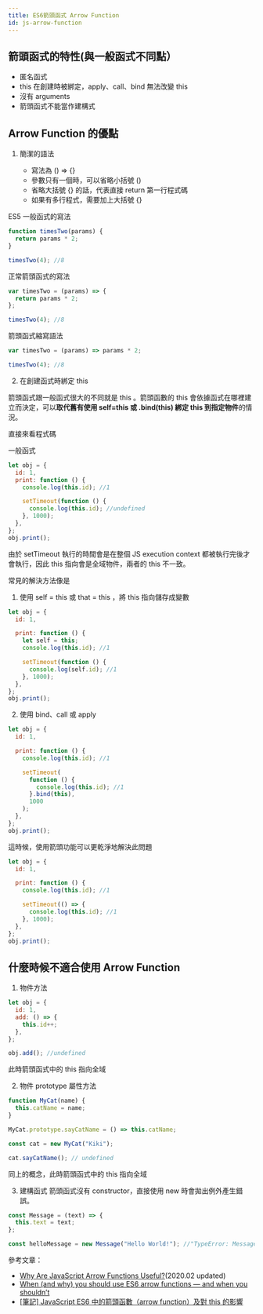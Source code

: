 ```yaml
---
title: ES6箭頭函式 Arrow Function
id: js-arrow-function
---
```


## 箭頭函式的特性(與一般函式不同點）

- 匿名函式
- this 在創建時被綁定，apply、call、bind 無法改變 this
- 沒有 arguments
- 箭頭函式不能當作建構式

## Arrow Function 的優點

1. 簡潔的語法

   - 寫法為 () => {}
   - 參數只有一個時，可以省略小括號 ()
   - 省略大括號 {} 的話，代表直接 return 第一行程式碼
   - 如果有多行程式，需要加上大括號 {}

ES5 一般函式的寫法

```js
function timesTwo(params) {
  return params * 2;
}

timesTwo(4); //8
```

正常箭頭函式的寫法

```js
var timesTwo = (params) => {
  return params * 2;
};

timesTwo(4); //8
```

箭頭函式縮寫語法

```js
var timesTwo = (params) => params * 2;

timesTwo(4); //8
```

2. 在創建函式時綁定 this

箭頭函式跟一般函式很大的不同就是 this 。箭頭函數的 this 會依據函式在哪裡建立而決定，可以**取代舊有使用 self=this 或 .bind(this) 綁定 this 到指定物件**的情況。

直接來看程式碼

一般函式

```js
let obj = {
  id: 1,
  print: function () {
    console.log(this.id); //1

    setTimeout(function () {
      console.log(this.id); //undefined
    }, 1000);
  },
};
obj.print();
```

由於 setTimeout 執行的時間會是在整個 JS execution context 都被執行完後才會執行，因此 this 指向會是全域物件，兩者的 this 不一致。

常見的解決方法像是

1. 使用 self = this 或 that = this ，將 this 指向儲存成變數

```js
let obj = {
  id: 1,

  print: function () {
    let self = this;
    console.log(this.id); //1

    setTimeout(function () {
      console.log(self.id); //1
    }, 1000);
  },
};
obj.print();
```

2. 使用 bind、call 或 apply

```js
let obj = {
  id: 1,

  print: function () {
    console.log(this.id); //1

    setTimeout(
      function () {
        console.log(this.id); //1
      }.bind(this),
      1000
    );
  },
};
obj.print();
```

這時候，使用箭頭功能可以更乾淨地解決此問題

```js
let obj = {
  id: 1,

  print: function () {
    console.log(this.id); //1

    setTimeout(() => {
      console.log(this.id); //1
    }, 1000);
  },
};
obj.print();
```

## 什麼時候不適合使用 Arrow Function

1. 物件方法

```js
let obj = {
  id: 1,
  add: () => {
    this.id++;
  },
};

obj.add(); //undefined
```

此時箭頭函式中的 this 指向全域

2. 物件 prototype 屬性方法

```js
function MyCat(name) {
  this.catName = name;
}

MyCat.prototype.sayCatName = () => this.catName;

const cat = new MyCat("Kiki");

cat.sayCatName(); // undefined
```

同上的概念，此時箭頭函式中的 this 指向全域

3. 建構函式
   箭頭函式沒有 constructor，直接使用 new 時會拋出例外產生錯誤。

```js
const Message = (text) => {
  this.text = text;
};

const helloMessage = new Message("Hello World!"); //"TypeError: Message is not a constructor"
```

參考文章：

- [Why Are JavaScript Arrow Functions Useful?](https://medium.com/better-programming/why-javascript-arrow-functions-are-useful-aa023bad403a)(2020.02 updated)
- [When (and why) you should use ES6 arrow functions — and when you shouldn’t](https://www.freecodecamp.org/news/when-and-why-you-should-use-es6-arrow-functions-and-when-you-shouldnt-3d851d7f0b26/)
- [[筆記] JavaScript ES6 中的箭頭函數（arrow function）及對 this 的影響](https://pjchender.blogspot.com/2017/01/es6-arrow-function.html)
